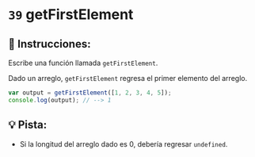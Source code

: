# `39` getFirstElement

## 📝 Instrucciones:

Escribe una función llamada `getFirstElement`.

Dado un arreglo, `getFirstElement` regresa el primer elemento del arreglo.


```Javascript
var output = getFirstElement([1, 2, 3, 4, 5]);
console.log(output); // --> 1
```

## 💡 Pista:

+ Si la longitud del arreglo dado es 0, debería regresar `undefined`.
